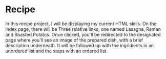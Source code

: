 # Recipe
In this recipe project, I will be displaying my current HTML skills.
On the index page, there will be Three relative links, one named Lasagna, Ramen and Roasted Potatos.
Once clicked, you'll be redirected to the designated page where you'll see an image of the prepared dish, with a brief description underneath.
It will be followed up with the ingridients in an unordered list and the steps with an ordered list.

